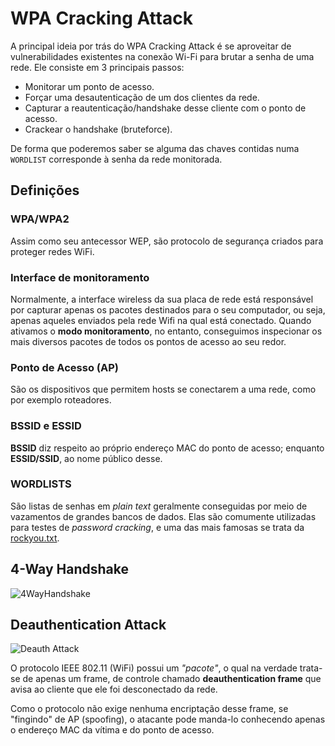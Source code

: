 # WPA Cracking Attack


A principal ideia por trás  do WPA Cracking Attack é se aproveitar de vulnerabilidades existentes na conexão Wi-Fi para brutar a senha de uma rede. Ele consiste em 3 principais passos: 
* Monitorar um ponto de acesso.
* Forçar uma desautenticação de um dos clientes da rede.
* Capturar a reautenticação/handshake desse cliente com o ponto de acesso.
* Crackear o handshake (bruteforce).

De forma que poderemos saber se alguma das chaves contidas numa `WORDLIST` corresponde à senha da rede monitorada.

## Definições

### WPA/WPA2
Assim como seu antecessor WEP, são protocolo de segurança criados para proteger redes WiFi.

### Interface de monitoramento
Normalmente, a interface wireless da sua placa de rede está responsável por capturar apenas os pacotes destinados para o seu computador, ou seja, apenas aqueles enviados pela rede Wifi na qual está conectado. Quando ativamos o **modo monitoramento**, no entanto, conseguimos inspecionar os mais diversos pacotes de todos os pontos de acesso ao seu redor.

### Ponto de Acesso (AP)
São os dispositivos que permitem hosts se conectarem a uma rede, como por exemplo roteadores. 

### BSSID e ESSID
**BSSID** diz respeito ao próprio endereço MAC do ponto de acesso; enquanto **ESSID/SSID**, ao nome público desse.

### WORDLISTS
São listas de senhas em *plain text* geralmente conseguidas por meio de vazamentos de grandes bancos de dados. Elas são comumente utilizadas para testes de *password cracking*, e uma das mais famosas se trata da [rockyou.txt](https://github.com/brannondorsey/naive-hashcat/releases/download/data/rockyou.txt).

## 4-Way Handshake
![4WayHandshake](https://upload.wikimedia.org/wikipedia/commons/a/ac/4-way-handshake.svg)

## Deauthentication Attack
![Deauth Attack](https://upload.wikimedia.org/wikipedia/commons/thumb/9/95/Deauth_attack_sequence_diagram.svg/800px-Deauth_attack_sequence_diagram.svg.png)

O protocolo IEEE 802.11 (WiFi) possui um *"pacote"*, o qual na verdade trata-se de apenas um frame, de controle chamado **deauthentication frame** que avisa ao cliente que ele foi desconectado da rede. 

Como o protocolo não exige nenhuma encriptação desse frame, se "fingindo" de AP (spoofing), o atacante pode manda-lo conhecendo apenas o endereço MAC da vítima e do ponto de acesso. 
